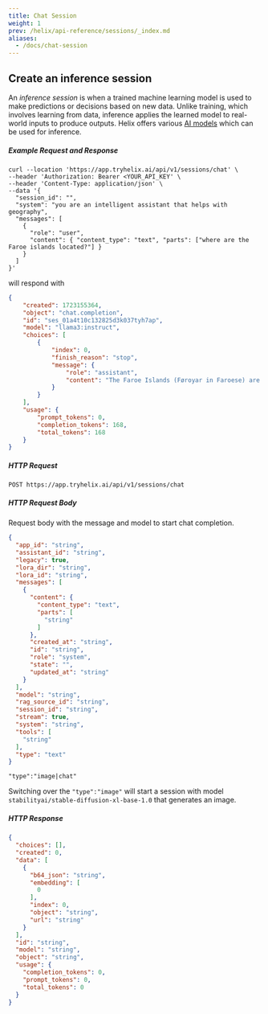 ```yaml
---
title: Chat Session
weight: 1
prev: /helix/api-reference/sessions/_index.md
aliases:
  - /docs/chat-session
---
```


## Create an inference session

An *inference session* is when a trained machine learning model is used to make predictions or decisions based on new data. Unlike training, which involves learning from data, inference applies the learned model to real-world inputs to produce outputs. Helix offers various [AI models](/helix/using-helix/text-inference/index.md) which can be used for inference.

##### Example Request and Response

```shell
curl --location 'https://app.tryhelix.ai/api/v1/sessions/chat' \
--header 'Authorization: Bearer <YOUR_API_KEY' \
--header 'Content-Type: application/json' \
--data '{
  "session_id": "",
  "system": "you are an intelligent assistant that helps with geography",
  "messages": [
    {
      "role": "user",
      "content": { "content_type": "text", "parts": ["where are the Faroe islands located?"] }
    }
  ]
}'
```

will respond with

```json
{
    "created": 1723155364,
    "object": "chat.completion",
    "id": "ses_01a4t10c132825d3k037tyh7ap",
    "model": "llama3:instruct",
    "choices": [
        {
            "index": 0,
            "finish_reason": "stop",
            "message": {
                "role": "assistant",
                "content": "The Faroe Islands (Føroyar in Faroese) are a North Atlantic archipelago located halfway between Iceland and Norway."
            }
        }
    ],
    "usage": {
        "prompt_tokens": 0,
        "completion_tokens": 168,
        "total_tokens": 168
    }
}
```

##### HTTP Request

```
POST https://app.tryhelix.ai/api/v1/sessions/chat
```

##### HTTP Request Body
Request body with the message and model to start chat completion.

```json
{
  "app_id": "string",
  "assistant_id": "string",
  "legacy": true,
  "lora_dir": "string",
  "lora_id": "string",
  "messages": [
    {
      "content": {
        "content_type": "text",
        "parts": [
          "string"
        ]
      },
      "created_at": "string",
      "id": "string",
      "role": "system",
      "state": "",
      "updated_at": "string"
    }
  ],
  "model": "string",
  "rag_source_id": "string",
  "session_id": "string",
  "stream": true,
  "system": "string",
  "tools": [
    "string"
  ],
  "type": "text"
}
```

`"type":"image|chat"`

Switching over the `"type":"image"` will start a session with model `stabilityai/stable-diffusion-xl-base-1.0` that generates an image.

##### HTTP Response
```json
{
  "choices": [],
  "created": 0,
  "data": [
    {
      "b64_json": "string",
      "embedding": [
        0
      ],
      "index": 0,
      "object": "string",
      "url": "string"
    }
  ],
  "id": "string",
  "model": "string",
  "object": "string",
  "usage": {
    "completion_tokens": 0,
    "prompt_tokens": 0,
    "total_tokens": 0
  }
}
```